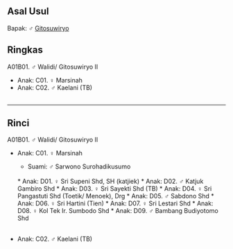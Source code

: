 ## Asal Usul

Bapak: ♂ [Gitosuwiryo][up] 

## Ringkas

A01B01. ♂ Walidi/ Gitosuwiryo II
	<br/>

*	Anak: C01. ♀ Marsinah
*	Anak: C02. ♂ Kaelani (TB)
	<br/><br/>

-- -- --

## Rinci

A01B01. ♂ Walidi/ Gitosuwiryo II
	<br/>

*	Anak: C01. ♀ Marsinah
	*	Suami: ♂ Sarwono Surohadikusumo
	<br/>
	*	Anak: D01. ♀ Sri Supeni Shd, SH (katjiek) 
	*	Anak: D02. ♂ Katjuk Gambiro Shd
	*	Anak: D03. ♀ Sri Sayekti Shd (TB)
	*	Anak: D04. ♀ Sri Pangastuti Shd (Toetik/ Menoek), Drg
	*	Anak: D05. ♂ Sabdono Shd
	*	Anak: D06. ♀ Sri Hartini (Tien) 
	*	Anak: D07. ♀ Sri Lestari Shd
	*	Anak: D08. ♀ Kol Tek Ir. Sumbodo Shd
	*	Anak: D09. ♂ Bambang Budiyotomo Shd
	<br/><br/>

*	Anak: C02. ♂ Kaelani (TB)
	<br/><br/>

[up]: https://github.com/epsi-rns/gitodipuro/blob/master/tree/A01.md

